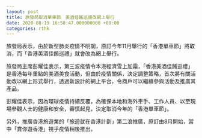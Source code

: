 ```yaml
---
layout: post
title: 旅發局取消單車節　美酒佳餚巡禮改網上舉行
date: 2020-08-19 16:58:47.000000000 +08:00
categories: rthk
---
```


旅發局表示，由於新型肺炎疫情不明朗，原訂今年11月舉行的「香港單車節」將取消，而「香港美酒佳餚巡禮」就會改為網上舉行。

旅發局主席彭耀佳表示，第三波疫情令本港經濟雪上加霜，「香港美酒佳餚巡禮」是香港每年重點的美酒美食活動，但由於疫情關係，決定調整策略，首次將有關活動改以網上形式舉行，透過新設計的網上平台，令商戶可以繼續參與活動及推廣其產品。

彭耀佳表示，因為環球疫情持續反覆，為確保本地和海外車手、工作人員、以至現場參觀人士的健康和安全，審慎起見，決定取消今年的「香港單車節」。

另外，推廣香港旅遊業的「旅遊就在香港計劃」第二浪推廣，原訂由8月開始，當中「賞你遊香港」視乎疫情稍後推出。
